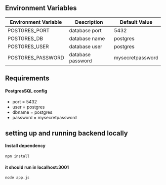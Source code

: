 ## Environment Variables
| Environment Variable | Description | Default Value|
| ---------------------|-------------|--------------|
| POSTGRES_PORT        | database port| 5432        |
|POSTGRES_DB           | database name| postgres    |
|POSTGRES_USER         |database user| postgres|
|POSTGRES_PASSWORD     |database password| mysecretpassword|
## Requirements 
#### PostgresSQL config
* port = 5432
* user = postgres
* dbname = postgres
* password = mysecretpassword

## setting up and running backend locally

#### Install dependency
```
npm install
```

#### it should run in localhost:3001
```
node app.js
```